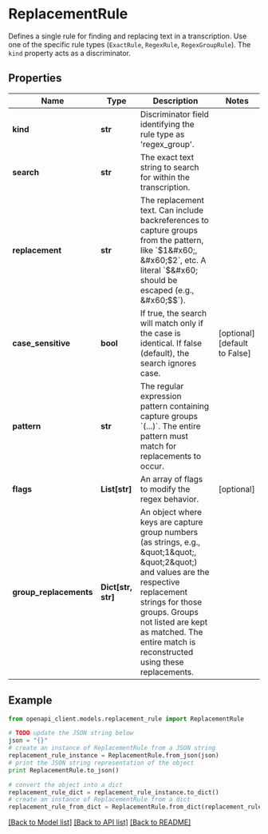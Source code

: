 # ReplacementRule

Defines a single rule for finding and replacing text in a transcription. Use one of the specific rule types (`ExactRule`, `RegexRule`, `RegexGroupRule`). The `kind` property acts as a discriminator.

## Properties
Name | Type | Description | Notes
------------ | ------------- | ------------- | -------------
**kind** | **str** | Discriminator field identifying the rule type as &#39;regex_group&#39;. | 
**search** | **str** | The exact text string to search for within the transcription. | 
**replacement** | **str** | The replacement text. Can include backreferences to capture groups from the pattern, like &#x60;$1&#x60;, &#x60;$2&#x60;, etc. A literal &#x60;$&#x60; should be escaped (e.g., &#x60;$$&#x60;). | 
**case_sensitive** | **bool** | If true, the search will match only if the case is identical. If false (default), the search ignores case. | [optional] [default to False]
**pattern** | **str** | The regular expression pattern containing capture groups &#x60;(...)&#x60;. The entire pattern must match for replacements to occur. | 
**flags** | **List[str]** | An array of flags to modify the regex behavior. | [optional] 
**group_replacements** | **Dict[str, str]** | An object where keys are capture group numbers (as strings, e.g., \&quot;1\&quot;, \&quot;2\&quot;) and values are the respective replacement strings for those groups. Groups not listed are kept as matched. The entire match is reconstructed using these replacements. | 

## Example

```python
from openapi_client.models.replacement_rule import ReplacementRule

# TODO update the JSON string below
json = "{}"
# create an instance of ReplacementRule from a JSON string
replacement_rule_instance = ReplacementRule.from_json(json)
# print the JSON string representation of the object
print ReplacementRule.to_json()

# convert the object into a dict
replacement_rule_dict = replacement_rule_instance.to_dict()
# create an instance of ReplacementRule from a dict
replacement_rule_from_dict = ReplacementRule.from_dict(replacement_rule_dict)
```
[[Back to Model list]](../README.md#documentation-for-models) [[Back to API list]](../README.md#documentation-for-api-endpoints) [[Back to README]](../README.md)


